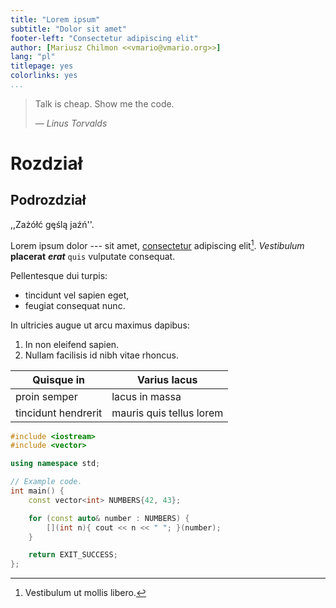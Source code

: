 ```yaml
---
title: "Lorem ipsum"
subtitle: "Dolor sit amet"
footer-left: "Consectetur adipiscing elit"
author: [Mariusz Chilmon <<vmario@vmario.org>>]
lang: "pl"
titlepage: yes
colorlinks: yes
...
```


> Talk is cheap. Show me the code.
>
> — _Linus Torvalds_

# Rozdział

## Podrozdział

,,Zażółć gęślą jaźń''.

Lorem ipsum dolor --- sit amet,
[consectetur](https://example.com) adipiscing elit[^1].
_Vestibulum_ **placerat** ***erat*** `quis` vulputate consequat.

Pellentesque dui turpis:

* tincidunt vel sapien eget,
* feugiat consequat nunc.

In ultricies augue ut arcu maximus dapibus:

1. In non eleifend sapien.
2. Nullam facilisis id nibh vitae rhoncus.

[^1]: Vestibulum ut mollis libero.

| Quisque in          | Varius lacus             |
|---------------------|--------------------------|
| proin semper        | lacus in massa           |
| tincidunt hendrerit | mauris quis tellus lorem |

```c++
#include <iostream>
#include <vector>

using namespace std;

// Example code.
int main() {
    const vector<int> NUMBERS{42, 43};

    for (const auto& number : NUMBERS) {
        [](int n){ cout << n << " "; }(number);
    }

    return EXIT_SUCCESS;
};
```
